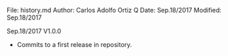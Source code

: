 File:     history.md
Author:   Carlos Adolfo Ortiz Q
Date:     Sep.18/2017
Modified: Sep.18/2017

Sep.18/2017 V1.0.0
- Commits to a first release in repository.